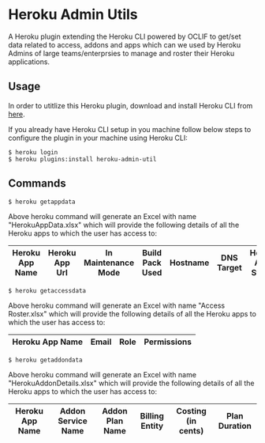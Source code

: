 # Heroku Admin Utils

A Heroku plugin extending the Heroku CLI powered by OCLIF to get/set data related to access, addons and apps which can we used by Heroku Admins of large teams/enterprsies to manage and roster their Heroku applications.

##  Usage

In order to utitlize this Heroku plugin, download and install Heroku CLI from [here](https://devcenter.heroku.com/articles/heroku-cli#download-and-install). 

If you already have Heroku CLI setup in you machine follow below steps to configure the plugin in your machine using Heroku CLI:

```sh-session
$ heroku login
$ heroku plugins:install heroku-admin-util
```

## Commands

```
$ heroku getappdata
```

Above heroku command will generate an Excel with name "HerokuAppData.xlsx" which will provide the following details of all the Heroku apps to which the user has access to:


|   Heroku App Name   |   Heroku App Url   |   In Maintenance Mode    |   Build Pack Used   |   Hostname   |  DNS Target  |   Heroku ACM Status |
|---------------------|--------------------|--------------------------|---------------------|--------------|--------------|---------------------|


```
$ heroku getaccessdata
```

Above heroku command will generate an Excel with name "Access Roster.xlsx" which will provide the following details of all the Heroku apps to which the user has access to:


|   Heroku App Name   |   Email   |   Role    |   Permissions   |
|---------------------|-----------|-----------|-----------------|


```
$ heroku getaddondata
```

Above heroku command will generate an Excel with name "HerokuAddonDetails.xlsx" which will provide the following details of all the Heroku apps to which the user has access to:


|   Heroku App Name   |   Addon Service Name   |   Addon Plan Name    |   Billing Entity   |    Costing (in cents)   |    Plan Duration |  
|---------------------|------------------------|----------------------|--------------------|-------------------------|------------------| 
